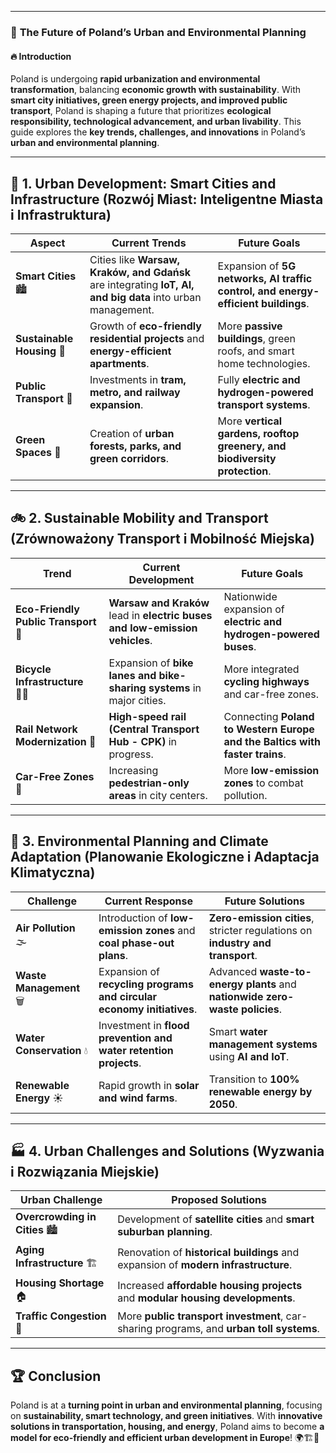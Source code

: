 
---
### 📕 **The Future of Poland’s Urban and Environmental Planning**

#### 🔥 **Introduction**

Poland is undergoing **rapid urbanization and environmental transformation**, balancing **economic growth with sustainability**. With **smart city initiatives, green energy projects, and improved public transport**, Poland is shaping a future that prioritizes **ecological responsibility, technological advancement, and urban livability**. This guide explores the **key trends, challenges, and innovations** in Poland’s **urban and environmental planning**.

---

## 🌆 **1. Urban Development: Smart Cities and Infrastructure (Rozwój Miast: Inteligentne Miasta i Infrastruktura)**

|**Aspect**|**Current Trends**|**Future Goals**|
|---|---|---|
|**Smart Cities** 🏙️|Cities like **Warsaw, Kraków, and Gdańsk** are integrating **IoT, AI, and big data** into urban management.|Expansion of **5G networks, AI traffic control, and energy-efficient buildings**.|
|**Sustainable Housing** 🏡|Growth of **eco-friendly residential projects** and **energy-efficient apartments**.|More **passive buildings**, green roofs, and smart home technologies.|
|**Public Transport** 🚊|Investments in **tram, metro, and railway expansion**.|Fully **electric and hydrogen-powered transport systems**.|
|**Green Spaces** 🌳|Creation of **urban forests, parks, and green corridors**.|More **vertical gardens, rooftop greenery, and biodiversity protection**.|

---

## 🚲 **2. Sustainable Mobility and Transport (Zrównoważony Transport i Mobilność Miejska)**

|**Trend**|**Current Development**|**Future Goals**|
|---|---|---|
|**Eco-Friendly Public Transport** 🚋|**Warsaw and Kraków** lead in **electric buses and low-emission vehicles**.|Nationwide expansion of **electric and hydrogen-powered buses**.|
|**Bicycle Infrastructure** 🚴‍♂️|Expansion of **bike lanes and bike-sharing systems** in major cities.|More integrated **cycling highways** and car-free zones.|
|**Rail Network Modernization** 🚆|**High-speed rail (Central Transport Hub - CPK)** in progress.|Connecting **Poland to Western Europe and the Baltics with faster trains**.|
|**Car-Free Zones** 🚷|Increasing **pedestrian-only areas** in city centers.|More **low-emission zones** to combat pollution.|

---

## 🌿 **3. Environmental Planning and Climate Adaptation (Planowanie Ekologiczne i Adaptacja Klimatyczna)**

|**Challenge**|**Current Response**|**Future Solutions**|
|---|---|---|
|**Air Pollution** 🌫️|Introduction of **low-emission zones** and **coal phase-out plans**.|**Zero-emission cities**, stricter regulations on **industry and transport**.|
|**Waste Management** 🗑️|Expansion of **recycling programs and circular economy initiatives**.|Advanced **waste-to-energy plants** and **nationwide zero-waste policies**.|
|**Water Conservation** 💧|Investment in **flood prevention and water retention projects**.|Smart **water management systems** using **AI and IoT**.|
|**Renewable Energy** ☀️|Rapid growth in **solar and wind farms**.|Transition to **100% renewable energy by 2050**.|

---

## 🏭 **4. Urban Challenges and Solutions (Wyzwania i Rozwiązania Miejskie)**

|**Urban Challenge**|**Proposed Solutions**|
|---|---|
|**Overcrowding in Cities** 🏙️|Development of **satellite cities** and **smart suburban planning**.|
|**Aging Infrastructure** 🏗️|Renovation of **historical buildings** and expansion of **modern infrastructure**.|
|**Housing Shortage** 🏠|Increased **affordable housing projects** and **modular housing developments**.|
|**Traffic Congestion** 🚗|More **public transport investment**, car-sharing programs, and **urban toll systems**.|

---

## 🏆 **Conclusion**

Poland is at a **turning point in urban and environmental planning**, focusing on **sustainability, smart technology, and green initiatives**. With **innovative solutions in transportation, housing, and energy**, Poland aims to become **a model for eco-friendly and efficient urban development in Europe**! 🌍🏗️🚆